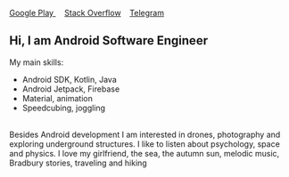 [Google Play ](https://play.google.com/store/apps/dev?id=4763171503902347202)    [Stack Overflow](https://stackoverflow.com/users/12793676/vadiole)    [Telegram](https://t.me/vadiole)

<h2 align="start">Hi, I am Android Software Engineer</h1>

My main skills:
- Android SDK, Kotlin, Java
- Android Jetpack, Firebase
- Material, animation
- Speedcubing, joggling


      \
Besides Android development I am interested in drones, photography and exploring underground structures.
I like to listen about psychology, space and physics.
I love my girlfriend, the sea, the autumn sun, melodic music, Bradbury stories, traveling and hiking
